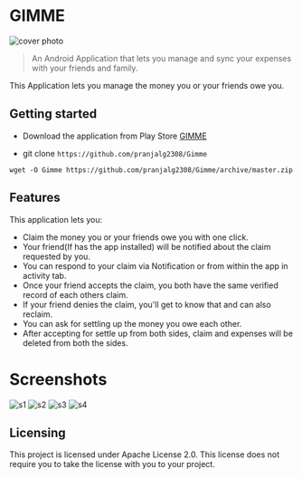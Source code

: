 # GIMME

![cover photo](https://user-images.githubusercontent.com/35169520/44276139-3d14c200-a264-11e8-9d3e-bfb87967467d.png)
> An Android Application that lets you manage and sync your expenses with your friends and family. 

This Application lets  you manage the money you or your friends owe you.

## Getting started

* Download the application from Play Store [GIMME](https://play.google.com/store/apps/details?id=com.kalabhedia.gimme)

* git clone `https://github.com/pranjalg2308/Gimme`

```shell
wget -O Gimme https://github.com/pranjalg2308/Gimme/archive/master.zip
```



## Features

This application lets you:
* Claim the money you or your friends owe you with one click.
* Your friend(If has the app installed) will be notified about the claim requested by you.
* You can respond to your claim via Notification or from within the app in activity tab.
* Once your friend  accepts  the claim, you both have the same verified record  of each others claim.
* If your friend denies the claim, you'll get to know that and can also reclaim.
* You can ask for settling up the money you owe each other.
* After accepting for settle up from both sides, claim and expenses  will be deleted from both the sides.


# Screenshots

![s1](https://user-images.githubusercontent.com/35169520/44283294-8ae8f480-a27b-11e8-9190-b18543ff8137.png)
![s2](https://user-images.githubusercontent.com/35169520/44283297-8b818b00-a27b-11e8-8a4e-aacf0c850f6f.png)
![s3](https://user-images.githubusercontent.com/35169520/44283299-8c1a2180-a27b-11e8-9577-33fb756c341f.png)
![s4](https://user-images.githubusercontent.com/35169520/44283300-8cb2b800-a27b-11e8-86b7-7b089a31151e.png)


## Licensing

This project is licensed under Apache License 2.0. This license does not require
you to take the license with you to your project.

